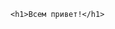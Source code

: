 <!DOCTYPE html>
<html lang="en">
<head> 
	<meta charset="UTF-8" />
	<title>Document 1</title>
</head>
<body>

	<h1>Всем привет!</h1>
</body>
</html>